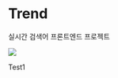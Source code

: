 # Trend
실시간 검색어 프론트엔드 프로젝트

<img src="https://hits.seeyoufarm.com/api/count/incr/badge.svg?url=https%3A%2F%2Fgithub.com%2Fakon47%2Ftrend&count_bg=%2379C83D&title_bg=%23555555&icon=&icon_color=%23E7E7E7&title=hits&edge_flat=false" />

Test1
